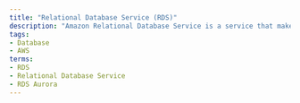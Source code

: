 ```yaml
---
title: "Relational Database Service (RDS)"
description: "Amazon Relational Database Service is a service that makes it easier to set up, operate, and scale a relational database in the cloud. It provides cost-efficient, resizable capacity for an industry-standard relational database and manages common database administration tasks such as backups, restores, and automatic failover."
tags:
- Database
- AWS
terms:
- RDS
- Relational Database Service
- RDS Aurora
---
```

